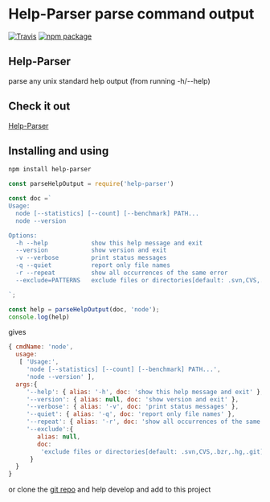 # Help-Parser parse command output

[![Travis][build-badge]][build]
[![npm package][npm-badge]][npm]

## Help-Parser
parse any unix standard help output (from running -h/--help)

## Check it out
[Help-Parser](https://github.com/DevinR528/cmdOutput)


## Installing and using

```bash
npm install help-parser
```

```js
const parseHelpOutput = require('help-parser')

const doc =`
Usage:
  node [--statistics] [--count] [--benchmark] PATH...
  node --version

Options:
  -h --help            show this help message and exit
  --version            show version and exit
  -v --verbose         print status messages
  -q --quiet           report only file names
  -r --repeat          show all occurrences of the same error
  --exclude=PATTERNS   exclude files or directories[default: .svn,CVS,.bzr,.hg,.git]

`;

const help = parseHelpOutput(doc, 'node');
console.log(help)
```
gives

```js
{ cmdName: 'node',
  usage:
   [ 'Usage:',
     'node [--statistics] [--count] [--benchmark] PATH...',
     'node --version' ],
  args:{
     '--help': { alias: '-h', doc: 'show this help message and exit' },
     '--version': { alias: null, doc: 'show version and exit' },
     '--verbose': { alias: '-v', doc: 'print status messages' },
     '--quiet': { alias: '-q', doc: 'report only file names' },
     '--repeat': { alias: '-r', doc: 'show all occurrences of the same error' },
     '--exclude':{
        alias: null,
        doc:
         'exclude files or directories[default: .svn,CVS,.bzr,.hg,.git]'
      }
  }
}
```

or clone the [git repo](https://github.com/DevinR528/cmdOutput) 
and help develop and add to this project

[build-badge]: https://img.shields.io/travis/user/repo/master.png?style=flat-square
[build]: https://travis-ci.com/DevinR528/cmdOutput.svg?branch=master

[npm-badge]: https://img.shields.io/npm/v/npm-package.png?style=flat-square
[npm]: https://www.npmjs.org/package/npm-package


